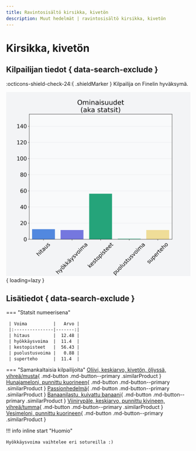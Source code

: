```yaml
---
title: Ravintosisältö kirsikka, kivetön
description: Muut hedelmät | ravintosisältö kirsikka, kivetön
---
```


# Kirsikka, kivetön


## Kilpailijan tiedot { data-search-exclude }

:octicons-shield-check-24:{ .shieldMarker } Kilpailija on Finelin hyväksymä.

![Kirsikka, kivetön](./images/kirsikka-kiveton.png){ loading=lazy }

## Lisätiedot { data-search-exclude }
=== "Statsit numeerisena"

     | Voima          |   Arvo |
     |:---------------|-------:|
     | hitaus         |  12.48 |
     | hyökkäysvoima  |  11.4  |
     | kestopisteet   |  56.43 |
     | puolustusvoima |   0.88 |
     | superteho      |  11.4  |

=== "Samankaltaisia kilpailijoita"
    [Oliivi, keskiarvo, kivetön, öljyssä, vihreä/musta](/oliivi-keskiarvo-kiveton-oljyssa-vihrea-musta){ .md-button .md-button--primary .similarProduct }
    [Hunajameloni, punnittu kuorineen](/hunajameloni-punnittu-kuorineen){ .md-button .md-button--primary .similarProduct }
    [Passionhedelmä](/passionhedelma){ .md-button .md-button--primary .similarProduct }
    [Banaanilastu, kuivattu banaani](/banaanilastu-kuivattu-banaani){ .md-button .md-button--primary .similarProduct }
    [Viinirypäle, keskiarvo, punnittu kivineen, vihreä/tumma](/viinirypale-keskiarvo-punnittu-kivineen-vihrea-tumma){ .md-button .md-button--primary .similarProduct }
    [Vesimeloni, punnittu kuorineen](/vesimeloni-punnittu-kuorineen){ .md-button .md-button--primary .similarProduct }

!!! info inline start "Huomio"

    Hyökkäysvoima vaihtelee eri sotureilla :)
